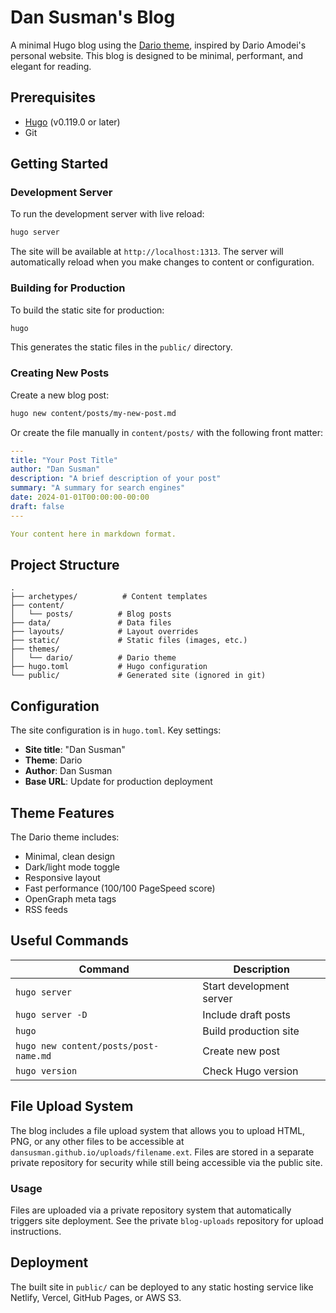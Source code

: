 # Dan Susman's Blog

A minimal Hugo blog using the [Dario theme](https://github.com/dansusman/dario), inspired by Dario Amodei's personal website. This blog is designed to be minimal, performant, and elegant for reading.

## Prerequisites

- [Hugo](https://gohugo.io/installation/) (v0.119.0 or later)
- Git

## Getting Started

### Development Server

To run the development server with live reload:

```bash
hugo server
```

The site will be available at `http://localhost:1313`. The server will automatically reload when you make changes to content or configuration.

### Building for Production

To build the static site for production:

```bash
hugo
```

This generates the static files in the `public/` directory.

### Creating New Posts

Create a new blog post:

```bash
hugo new content/posts/my-new-post.md
```

Or create the file manually in `content/posts/` with the following front matter:

```yaml
---
title: "Your Post Title"
author: "Dan Susman"
description: "A brief description of your post"
summary: "A summary for search engines"
date: 2024-01-01T00:00:00-00:00
draft: false
---

Your content here in markdown format.
```

## Project Structure

```
.
├── archetypes/          # Content templates
├── content/
│   └── posts/          # Blog posts
├── data/               # Data files
├── layouts/            # Layout overrides
├── static/             # Static files (images, etc.)
├── themes/
│   └── dario/          # Dario theme
├── hugo.toml           # Hugo configuration
└── public/             # Generated site (ignored in git)
```

## Configuration

The site configuration is in `hugo.toml`. Key settings:

- **Site title**: "Dan Susman"
- **Theme**: Dario
- **Author**: Dan Susman
- **Base URL**: Update for production deployment

## Theme Features

The Dario theme includes:

- Minimal, clean design
- Dark/light mode toggle
- Responsive layout
- Fast performance (100/100 PageSpeed score)
- OpenGraph meta tags
- RSS feeds

## Useful Commands

| Command | Description |
|---------|-------------|
| `hugo server` | Start development server |
| `hugo server -D` | Include draft posts |
| `hugo` | Build production site |
| `hugo new content/posts/post-name.md` | Create new post |
| `hugo version` | Check Hugo version |

## File Upload System

The blog includes a file upload system that allows you to upload HTML, PNG, or any other files to be accessible at `dansusman.github.io/uploads/filename.ext`. Files are stored in a separate private repository for security while still being accessible via the public site.

### Usage

Files are uploaded via a private repository system that automatically triggers site deployment. See the private `blog-uploads` repository for upload instructions.

## Deployment

The built site in `public/` can be deployed to any static hosting service like Netlify, Vercel, GitHub Pages, or AWS S3.
